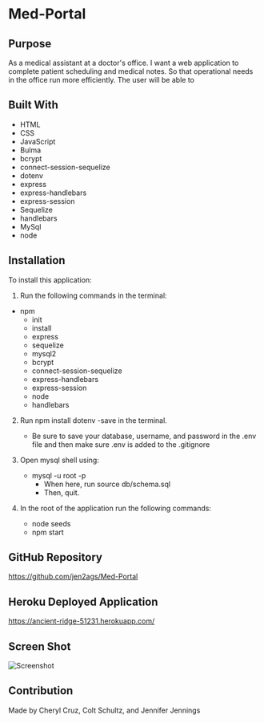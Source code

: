 # Med-Portal

## Purpose
As a medical assistant at a doctor's office. I want a web application to complete patient scheduling and medical notes. So that operational needs in the office run more efficiently. The user will be able to

## Built With
* HTML
* CSS
* JavaScript
* Bulma
* bcrypt
* connect-session-sequelize
* dotenv
* express
* express-handlebars
* express-session
* Sequelize
* handlebars
* MySql
* node

## Installation
To install this application: 
1. Run the following commands in the terminal:
 * npm 
    * init 
    * install 
    * express 
    * sequelize 
    * mysql2 
    * bcrypt 
    * connect-session-sequelize 
    * express-handlebars 
    * express-session 
    * node
    * handlebars
2. Run npm install dotenv -save in the terminal.
    * Be sure to save your database, username, and password in the .env file and then make sure .env is added to the .gitignore

3. Open mysql shell using:
    * mysql -u root -p
        * When here, run source db/schema.sql
        * Then, quit.

4. In the root of the application run the following commands:
    * node seeds
    * npm start


## GitHub Repository
https://github.com/jen2ags/Med-Portal

## Heroku Deployed Application
https://ancient-ridge-51231.herokuapp.com/

## Screen Shot
![Screenshot]()


## Contribution
Made by Cheryl Cruz, Colt Schultz, and Jennifer Jennings